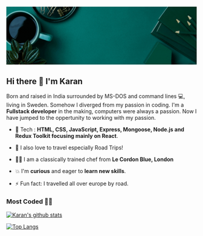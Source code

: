 ![Fun IMage](./images/myGif.gif)


## Hi there 👋 I'm Karan 

Born and raised in India surrounded by MS-DOS and command lines 💻, living in Sweden. Somehow I diverged from my passion in coding. I'm a __Fullstack developer__ in the making, computers were always a passion. Now I have jumped to the oppertunity to working with my passion.	

 
 - 🌱 Tech : __HTML, CSS, JavaScript, Express, Mongoose, Node.js and Redux Toolkit focusing mainly on React__.	
 
 - 🌈 I also love to travel especially Road Trips!
 
 - 👨‍🍳 I am a classically trained chef from __Le Cordon Blue, London__
 
 - 💥 I'm __curious__ and eager to __learn new skills__.	 
 
 - ⚡ Fun fact: I travelled all over europe by road.
 
 
 ### Most Coded 👨‍💻
 [![Karan's github stats](https://github-readme-stats.vercel.app/api?username=karanmann&show_icons=true&theme=vue-dark)](https://github.com/karanmann/github-readme-stats)
 
 [![Top Langs](https://github-readme-stats.vercel.app/api/top-langs/?username=karanmann&show_icons=true&theme=vue-dark)](https://github.com/karanmann/github-readme-stats)
<!--
**karanmann/karanmann** is a ✨ _special_ ✨ repository because its `README.md` (this file) appears on your GitHub profile.
